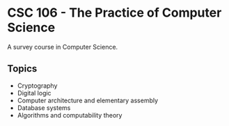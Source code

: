 # CSC 106 - The Practice of Computer Science

A survey course in Computer Science.

## Topics
- Cryptography
- Digital logic
- Computer architecture and elementary assembly
- Database systems
- Algorithms and computability theory
